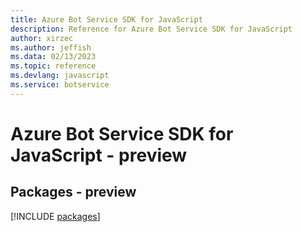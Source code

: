 ```yaml
---
title: Azure Bot Service SDK for JavaScript
description: Reference for Azure Bot Service SDK for JavaScript
author: xirzec
ms.author: jeffish
ms.data: 02/13/2023
ms.topic: reference
ms.devlang: javascript
ms.service: botservice
---
```

# Azure Bot Service SDK for JavaScript - preview
## Packages - preview
[!INCLUDE [packages](bot-service-index.md)]